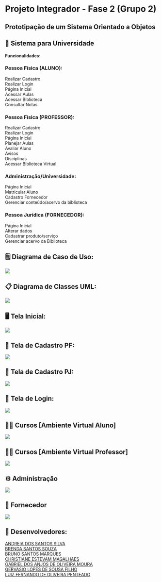 # Projeto Integrador - Fase 2 (Grupo 2)
## Prototipação de um Sistema Orientado a Objetos

## :school: Sistema para Universidade 

#### Funcionalidades:

### Pessoa Física (ALUNO):<br>
Realizar Cadastro<br>
Realizar Login<br>
Página Inicial<br>
Acessar Aulas<br>
Acessar Biblioteca<br>
Consultar Notas<br>


### Pessoa Física (PROFESSOR):<br>
Realizar Cadastro<br>
Realizar Login<br>
Página Inicial<br>
Planejar Aulas<br>
Avaliar Aluno<br>
Avisos<br>
Disciplinas<br>
Acessar Biblioteca Virtual<br>


### Administração/Universidade:<br>
Página Inicial<br>
Matricular Aluno<br>
Cadastro Fornecedor<br>
Gerenciar conteúdo/acervo da biblioteca<br>

### Pessoa Jurídica (FORNECEDOR):<br>
Página Inicial<br>
Alterar dados<br>
Cadastrar produto/serviço<br>
Gerenciar acervo da Biblioteca<br>


## :spiral_notepad: Diagrama de Caso de Uso:<br>
![](https://github.com/andreiadev88/PROJETO-INTEGRADOR-2T/blob/main/img/Diagrama%20Casos%20de%20Uso.jpg)
<br>
## :clipboard: Diagrama de Classes UML:<br>
![](https://github.com/andreiadev88/PROJETO-INTEGRADOR-2T/blob/main/img/DiagramaClasse05.jpg)

## :desktop_computer: Tela Inicial:<br>
![](https://github.com/andreiadev88/PROJETO-INTEGRADOR-2T/blob/main/img/Tela%20Inicial%202.png)

## :pencil: Tela de Cadastro PF:<br>
![](https://github.com/andreiadev88/PROJETO-INTEGRADOR-2T/blob/main/img/Cadastro%20PESSOA%20F%C3%8DS%C3%8DCA.png)

## :pencil: Tela de Cadastro PJ:<br>
![](https://github.com/andreiadev88/PROJETO-INTEGRADOR-2T/blob/main/img/Cadastro%20PESSOA%20JUR%C3%8DDICA.png)

## :round_pushpin: Tela de Login:<br>
![](https://github.com/andreiadev88/PROJETO-INTEGRADOR-2T/blob/main/img/Tela%20de%20Login.png)

## :man_student: Cursos [Ambiente Virtual Aluno]<br>
![](https://github.com/andreiadev88/PROJETO-INTEGRADOR-2T/blob/main/img/Tela%20Aba%20Alunos.png)

## :man_teacher: Cursos [Ambiente Virtual Professor]<br>
![](https://github.com/andreiadev88/PROJETO-INTEGRADOR-2T/blob/main/img/Tela%20Aba%20Professor.png)

## :gear: Administração<br>
![](https://github.com/andreiadev88/PROJETO-INTEGRADOR-2T/blob/main/img/Tela%20Aba%20Administra%C3%A7%C3%A3o.png)

## :shopping_cart: Fornecedor<br>
![](https://github.com/andreiadev88/PROJETO-INTEGRADOR-2T/blob/main/img/Tela%20Aba%20Fornecedor.png)

## :busts_in_silhouette: Desenvolvedores:<br>
<a href="https://github.com/andreiadev88">ANDREIA DOS SANTOS SILVA</a><br>
<a href="https://github.com/brend4sz">BRENDA SANTOS SOUZA</a><br>
<a href="https://github.com/Bruno-SMarques">BRUNO SANTOS MARQUES</a><br>
<a href="https://github.com/ChrisMaga">CHRISTIANE ESTEVAM MAGALHAES</a><br>
<a href="https://github.com/Gabr1el-Anjos">GABRIEL DOS ANJOS DE OLIVEIRA MOURA</a><br>
<a href="https://github.com/GervasioLopes">GERVASIO LOPES DE SOUSA FILHO</a><br>
<a href="https://github.com/LuizFPenteado">LUIZ FERNANDO DE OLIVEIRA PENTEADO</a><br>



